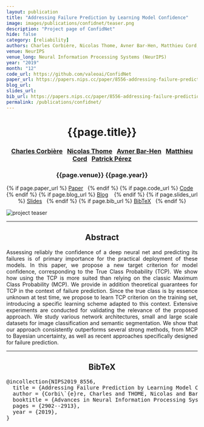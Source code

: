 ```yaml
---
layout: publication
title: "Addressing Failure Prediction by Learning Model Confidence" 
image: images/publications/confidnet/teaser.png
description: "Project page of ConfidNet"
hide: false
category: [reliability]
authors: Charles Corbière, Nicolas Thome, Avner Bar-Hen, Matthieu Cord, and Patrick Pérez
venue: NeurIPS
venue_long: Neural Information Processing Systems (NeurIPS)
year: "2019"
month: "12"
code_url: https://github.com/valeoai/ConfidNet
paper_url: https://papers.nips.cc/paper/8556-addressing-failure-prediction-by-learning-model-confidence
blog_url:
slides_url:
bib_url: https://papers.nips.cc/paper/8556-addressing-failure-prediction-by-learning-model-confidence/bibtex
permalink: /publications/confidnet/
---
```


<h1 align="center"> {{page.title}} </h1>
<!-- Simple call of authors -->
<!-- <h3 align="center"> {{page.authors}} </h3> -->
<!-- Alternatively you can add links to author pages -->
<h3 align="center"> <a href="https://chcorbi.github.io/">Charles Corbière</a>&nbsp;&nbsp; <a href="https://http://cedric.cnam.fr/~thomen/">Nicolas Thome</a>&nbsp;&nbsp; <a href="https://ab-h.github.io/">Avner Bar-Hen</a>&nbsp;&nbsp; <a href="http://webia.lip6.fr/~cord/">Matthieu Cord</a>&nbsp;&nbsp; <a href="https://ptrckprz.github.io/">Patrick Pérez</a> </h3>


<h3 align="center"> {{page.venue}} {{page.year}} </h3>

<div align="center">
  <p>
    {% if page.paper_url %}
    <a href="{{ page.paper_url }}"><i class="far fa-file-pdf"></i> Paper</a>&nbsp;&nbsp;
    {% endif %}
    {% if page.code_url %}
    <a href="{{ page.code_url }}"><i class="fab fa-github"></i> Code</a> &nbsp;&nbsp;
    {% endif %}
    {% if page.blog_url %}
    <a href="{{ page.blog_url }}"><i class="fab fa-blogger"></i> Blog</a> &nbsp;&nbsp;
    {% endif %}
    {% if page.slides_url %}
    <a href="{{ page.slides_url }}"><i class="far fa-file-pdf"></i> Slides</a>&nbsp;&nbsp;
    {% endif %}
    {% if page.bib_url %}
    <a href="{{ page.bib_url}}"><i class="far fa-file-alt"></i> BibTeX</a>&nbsp;&nbsp;
    {% endif %}
  </p>
</div>

<div class="publication-teaser">
    <img src="../../{{ page.image }}" alt="project teaser"/>
</div>


<hr>

<h2  align="center"> Abstract</h2>

<p align="justify">Assessing reliably the confidence of a deep neural net and predicting its failures is of primary importance for the practical deployment of these models. In this paper, we propose a new target criterion for model confidence, corresponding to the True Class Probability (TCP). We show how using the TCP is more suited than relying on the classic Maximum Class Probability (MCP). We provide in addition theoretical guarantees for TCP in the context of failure prediction. Since the true class is by essence unknown at test time, we propose to learn TCP criterion on the training set, introducing a specific learning scheme adapted to this context. Extensive experiments are conducted for validating the relevance of the proposed approach. We study various network architectures, small and large scale datasets for image classification and semantic segmentation. We show that our approach consistently outperforms several strong methods, from MCP to Bayesian uncertainty, as well as recent approaches specifically designed for failure prediction.</p>

<hr>

<h2  align="center">BibTeX</h2>
<left>
  <pre class="bibtex-box">
@incollection{NIPS2019_8556,
  title = {Addressing Failure Prediction by Learning Model Confidence},
  author = {Corbi\`{e}re, Charles and THOME, Nicolas and Bar-Hen, Avner and Cord, Matthieu and \'{e}rez, Patrick},
  booktitle = {Advances in Neural Information Processing Systems 32},
  pages = {2902--2913},
  year = {2019},
}</pre>
</left>

<br>
